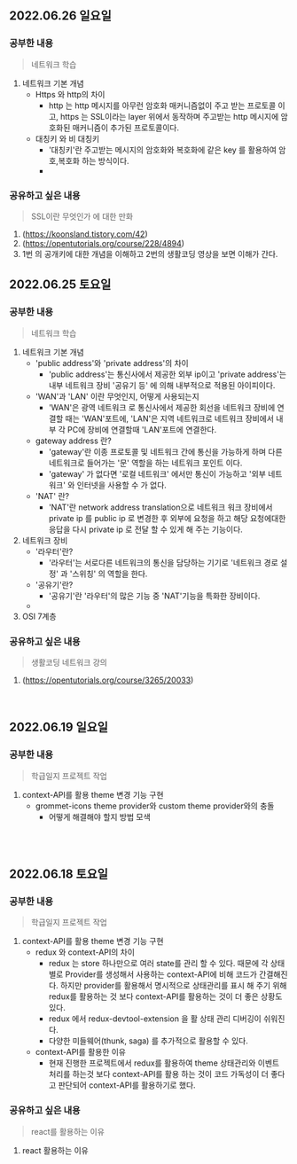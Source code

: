 
## 2022.06.26 일요일
### 공부한 내용

> 네트워크 학습

1. 네트워크 기본 개념
      - Https 와 http의 차이 
        +  http 는 http 메시지를 아무런 암호화 매커니즘없이 주고 받는 프로토콜 이고, https 는 SSL이라는 layer 위에서 동작하며 주고받는 http 메시지에 암호화된 매커니즘이 추가된 프로토콜이다.
      - 대칭키 와 비 대칭키
        +  '대칭키'란 주고받는 메시지의 암호화와 복호화에 같은 key 를 활용하여 암호,복호화 하는 방식이다.
        +  
### 공유하고 싶은 내용
> SSL이란 무엇인가 에 대한 만화
1. (https://koonsland.tistory.com/42)
2. (https://opentutorials.org/course/228/4894)
3. 1번 의 공개키에 대한 개념을 이해하고 2번의 생활코딩 영상을 보면 이해가 간다.
## 2022.06.25 토요일
### 공부한 내용


> 네트워크 학습

1. 네트워크 기본 개념
      - 'public address'와 'private address'의 차이 
        +  'public address'는 통신사에서 제공한 외부 ip이고 'private address'는 내부 네트워크 장비 '공유기 등' 에 의해 내부적으로 적용된 아이피이다.
      - 'WAN'과 'LAN' 이란 무엇인지, 어떻게 사용되는지
        +  'WAN'은 광역 네트워크 로 통신사에서 제공한 회선을 네트워크 장비에 연결할 때는 'WAN'포트에, 'LAN'은 지역 네트워크로 네트워크 장비에서 내부 각 PC에 장비에 연결할때 'LAN'포트에 연결한다. 
      - gateway address 란?
        + 'gateway'란 이종 프로토콜 및 네트워크 간에 통신을 가능하게 하며 다른 네트워크로 들어가는 '문' 역할을 하는 네트워크 포인트 이다.
        + 'gateway' 가 없다면 '로컬 네트워크' 에서만 통신이 가능하고 '외부 네트워크' 와 인터넷을 사용할 수 가 없다.
      - 'NAT' 란?
        + 'NAT'란 network address translation으로 네트워크 워크 장비에서 private ip 를 public ip 로 변경한 후 외부에 요청을 하고 해당 요청에대한 응답을 다시 private ip 로 전달 할 수 있게 해 주는 기능이다.
2. 네트워크 장비
      - '라우터'란?
        +  '라우터'는 서로다른 네트워크의 통신을 담당하는 기기로 '네트워크 경로 설정' 과 '스위칭' 의 역할을 한다.
      - '공유기'란?
        + '공유기'란 '라우터'의 많은 기능 중 'NAT'기능을 특화한 장비이다.
      - 
3. OSI 7계층 
### 공유하고 싶은 내용
> 생활코딩 네트워크 강의

1. (https://opentutorials.org/course/3265/20033)
<br>

## 2022.06.19 일요일
### 공부한 내용

> 학급일지 프로젝트 작업 

1. context-API를 활용 theme 변경 기능 구현
      - grommet-icons theme provider와 custom theme provider와의 충돌
        + 어떻게 해결해야 할지 방법 모색

<br>
<br>

## 2022.06.18 토요일
### 공부한 내용
> 학급일지 프로젝트 작업 

1. context-API를 활용 theme 변경 기능 구현
      - redux 와 context-API의 차이 
        + redux 는 store 하나만으로 여러 state를 관리 할 수 있다. 때문에 각 상태별로 Provider를 생성해서 사용하는 context-API에 비해 코드가 간결해진다. 하지만 provider를 활용해서 명시적으로 상태관리를 표시 해 주기 위해 redux를 활용하는 것 보다 context-API를 활용하는 것이 더 좋은 상황도 있다.
        + redux 에서 redux-devtool-extension 을 활 상태 관리 디버깅이 쉬워진다.
        + 다양한 미들웨어(thunk, saga) 를 추가적으로 활용할 수 있다.
      - context-API를 활용한 이유
        + 현재 진행한 프로젝트에서 redux를 활용하여 theme 상태관리와 이벤트 처리를 하는것 보다 context-API를 활용 하는 것이 코드 가독성이 더 좋다고 판단되어 context-API를 활용하기로 했다.
### 공유하고 싶은 내용
> react를 활용하는 이유

1. react 활용하는 이유
<br>
<br>

